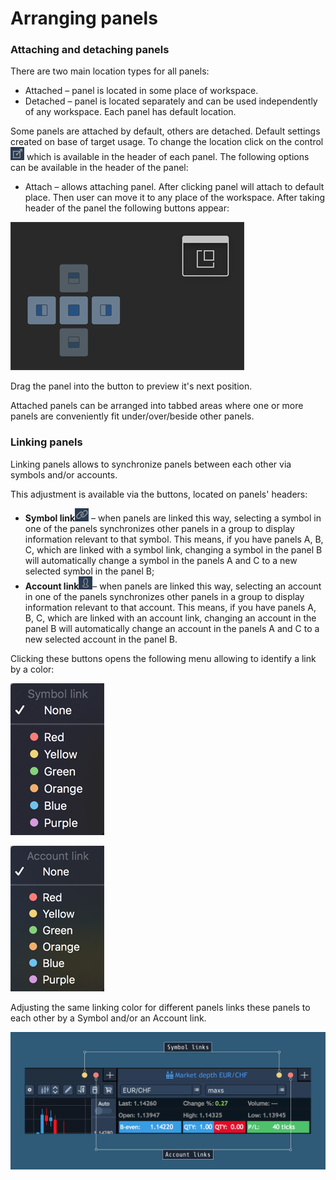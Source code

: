 # Arranging panels

### Attaching and detaching panels

There are two main location types for all panels:

* Attached – panel is located in some place of workspace.
* Detached – panel is located separately and can be used independently of any workspace. Each panel has default location. 

Some panels are attached by default, others are detached. Default settings created on base of target usage. To change the location click on the control![](../../.gitbook/assets/attach.png) 
which is available in the header of each panel. The following options can be available in the header of the panel:

* Attach – allows attaching panel. After clicking panel will attach to default place. Then user can move it to any place of the workspace. After taking header of the panel the following buttons appear: 

![](../../.gitbook/assets/cross.png)

Drag the panel into the button to preview it's next position.

Attached panels can be arranged into tabbed areas where one or more panels are conveniently fit under/over/beside other panels.

### Linking panels


Linking panels allows to synchronize panels between each other via symbols and/or accounts.

This adjustment is available via the buttons, located on panels' headers: 

* **Symbol link**![](../../.gitbook/assets/link.png)
  – when panels are linked this way, selecting a symbol in one of the panels synchronizes other panels in a group to display information relevant to that symbol. This means, if you have panels A, B, C, which are linked with a symbol link, changing a symbol in the panel B will automatically change a symbol in the panels A and C to a new selected symbol in the panel B; 
* **Account link**![](../../.gitbook/assets/user.png)– when panels are linked this way, selecting an account in one of the panels synchronizes other panels in a group to display information relevant to that account. This means, if you have panels A, B, C, which are linked with an account link, changing an account in the panel B will automatically change an account in the panels A and C to a new selected account in the panel B.            

Clicking these buttons opens the following menu allowing to identify a link by a color:

![](../../.gitbook/assets/symbol-link-big.png)

![](../../.gitbook/assets/account-big.png)

Adjusting the same linking color for different panels links these panels to each other by a Symbol and/or an Account link.

![](../../.gitbook/assets/new-linking-drawing.png)



